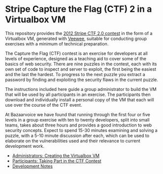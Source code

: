 # Stripe Capture the Flag (CTF) 2 in a Virtualbox VM

This repository provides the [2012 Stripe CTF 2.0 contest][1] in the form of a
Virtualbox VM, generated with [Veewee][2], suitable for conducting group
exercises with a minimum of technical preparation.

The Capture the Flag (CTF) contest is an exercise for developers at all levels
of experience, designed as a teaching aid to cover some of the basics of web
security. There are nine puzzles in the contest, each with its own set of code
to inspect and server to exploit, the first being the easiest and the last the
hardest. To progress to the next puzzle you extract a password by finding and
exploiting the security flaws in the current puzzle.

The instructions included here guide a group administrator to build the VM that
will be used by all participants in an exercise. The participants then download
and individually install a personal copy of the VM that each will use over the
course of the CTF event.

At Bazaarvoice we have found that running through the first four or five levels
in a group exercise with ten to twenty developers, split into small teams, takes
about three hours and provides a good introduction to web security concepts.
Expect to spend 15-30 minutes examining and solving a puzzle, with a 5-10 minute
discussion after each, which can be used to elaborate on the vulnerabilities
used and their relevance to current development work.

* [Administrators: Creating the Virtualbox VM][3]
* [Participants: Taking Part in the CTF Contest][4]
* [Development Notes][5]

[1]: https://github.com/stripe-ctf/stripe-ctf-2.0
[2]: https://github.com/jedi4ever/veewee
[3]: ./docs/creating-the-vm.md
[4]: ./docs/participating.md
[5]: ./docs/development-notes.md
